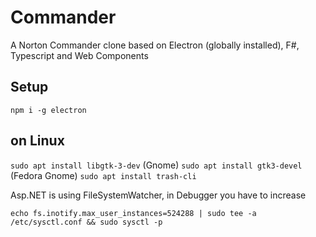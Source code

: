 # Commander
A Norton Commander clone based on Electron (globally installed), F#, Typescript and Web Components

## Setup
`npm i -g electron`

## on Linux
`sudo apt install libgtk-3-dev` (Gnome)
`sudo apt install gtk3-devel` (Fedora Gnome)
`sudo apt install trash-cli`

Asp.NET is using FileSystemWatcher, in Debugger you have to increase

`echo fs.inotify.max_user_instances=524288 | sudo tee -a /etc/sysctl.conf && sudo sysctl -p`